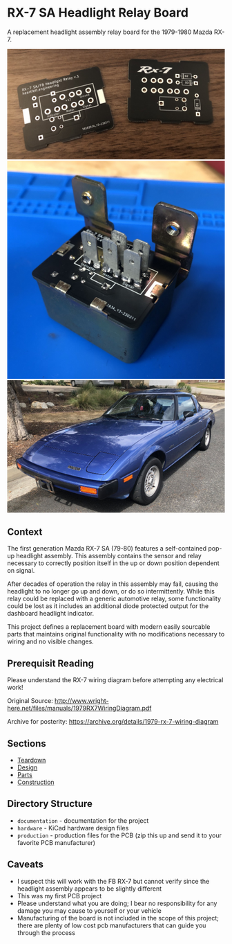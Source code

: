 # RX-7 SA Headlight Relay Board

A replacement headlight assembly relay board for the 1979-1980 Mazda RX-7.

![circuit boards](./documentation/images/circuit-boards.jpeg)
![completed relay](./documentation/images/completed-relay.jpeg)
![rx7](./documentation/images/rx7.jpeg)

## Context

The first generation Mazda RX-7 SA (79-80) features a self-contained pop-up headlight assembly. This assembly contains the sensor and relay necessary to correctly position itself in the up or down position dependent on signal.

After decades of operation the relay in this assembly may fail, causing the headlight to no longer go up and down, or do so intermittently. While this relay could be replaced with a generic automotive relay, some functionality could be lost as it includes an additional diode protected output for the dashboard headlight indicator.

This project defines a replacement board with modern easily sourcable parts that maintains original functionality with no modifications necessary to wiring and no visible changes.

## Prerequisit Reading

Please understand the RX-7 wiring diagram before attempting any electrical work!

Original Source: http://www.wright-here.net/files/manuals/1979RX7WiringDiagram.pdf

Archive for posterity: https://archive.org/details/1979-rx-7-wiring-diagram

## Sections

- [Teardown](./documentation/00-teardown.md)
- [Design](./documentation/01-design.md)
- [Parts](./documentation/02-parts.md)
- [Construction](./documentation/03-construction.md)

## Directory Structure

- `documentation` - documentation for the project
- `hardware` - KiCad hardware design files
- `production` - production files for the PCB (zip this up and send it to your favorite PCB manufacturer)

## Caveats

- I suspect this will work with the FB RX-7 but cannot verify since the headlight assembly appears to be slightly different
- This was my first PCB project
- Please understand what you are doing; I bear no responsibility for any damage you may cause to yourself or your vehicle
- Manufacturing of the board is not included in the scope of this project; there are plenty of low cost pcb manufacturers that can guide you through the process
